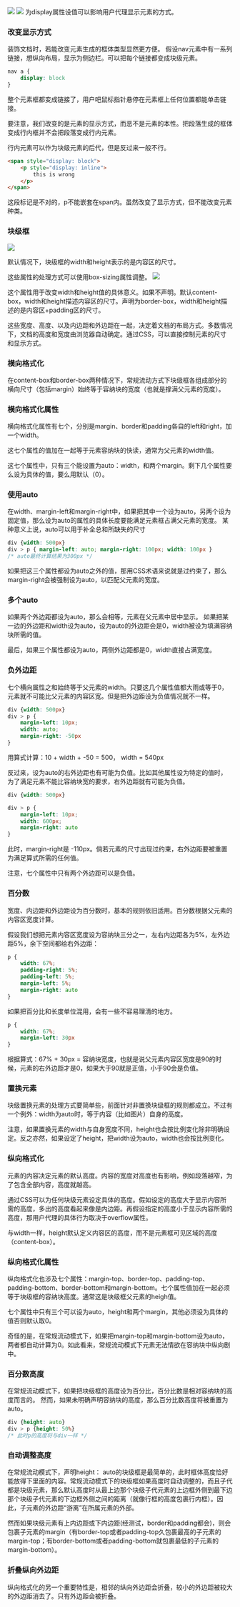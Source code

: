 ![](display.png)
![](display2.png)
为display属性设值可以影响用户代理显示元素的方式。

### 改变显示方式

装饰文档时，若能改变元素生成的框体类型显然更方便。
假设nav元素中有一系列链接，想纵向布局，显示为侧边栏。可以把每个链接都变成块级元素。

```CSS
nav a {
    display: block
}
```

整个元素框都变成链接了，用户吧鼠标指针悬停在元素框上任何位置都能单击链接。

要注意，我们改变的是元素的显示方式，而恶不是元素的本性。把段落生成的框体变成行内框并不会把段落变成行内元素。

行内元素可以作为块级元素的后代，但是反过来一般不行。

```HTML
<span style="display: block">
    <p style="display: inline">
        this is wrong
    </p>
</span>
```

这段标记是不对的，p不能嵌套在span内。虽然改变了显示方式，但不能改变元素种类。

### 块级框

![](盒模型全解.png)

默认情况下，块级框的width和height表示的是内容区的尺寸。

这些属性的处理方式可以使用box-sizing属性调整。
![](box-sizing.png)

这个属性用于改变width和height值的具体意义。如果不声明。默认content-box，width和height描述内容区的尺寸。声明为border-box，width和height描述的是内容区+padding区的尺寸。

这些宽度、高度、以及内边距和外边距在一起，决定着文档的布局方式。多数情况下，文档的高度和宽度由浏览器自动确定。通过CSS，可以直接控制元素的尺寸和显示方式。

### 横向格式化

在content-box和border-box两种情况下，常规流动方式下块级框各组成部分的横向尺寸（包括margin）始终等于容纳块的宽度（也就是撑满父元素的宽度）。

### 横向格式化属性

横向格式化属性有七个，分别是margin、border和padding各自的left和right，加一个width。

这七个属性的值加在一起等于元素容纳块的快读，通常为父元素的width值。

这七个属性中，只有三个能设置为auto：width，和两个margin。剩下几个属性要么设为具体的值，要么用默认（0）。

### 使用auto

在width、margin-left和margin-right中，如果把其中一个设为auto，另两个设为固定值，那么设为auto的属性的具体长度要能满足元素框占满父元素的宽度。
某种意义上说，auto可以用于补全总和所缺失的尺寸

```CSS
div {width: 500px}
div > p { margin-left: auto; margin-right: 100px; width: 100px }
/* auto最终计算结果为300px */
```

如果把这三个属性都设为auto之外的值，那用CSS术语来说就是过约束了，那么margin-right会被强制设为auto，以匹配父元素的宽度。

### 多个auto

如果两个外边距都设为auto，那么会相等，元素在父元素中居中显示。
如果把某一边的外边距和width设为auto，设为auto的外边距会是0，width被设为填满容纳块所需的值。

最后，如果三个属性都设为auto，两侧外边距都是0，width直接占满宽度。

### 负外边距

七个横向属性之和始终等于父元素的width。只要这几个属性值都大雨或等于0，元素就不可能比父元素的内容区宽。但是把外边距设为负值情况就不一样。

```CSS
div {width: 500px}
div > p {
    margin-left: 10px;
    width: auto;
    margin-right: -50px
}
```

用算式计算：10 + width + -50 = 500， width = 540px

反过来，设为auto的右外边距也有可能为负值。比如其他属性设为特定的值时，为了满足元素不能比容纳块宽的要求，右外边距就有可能为负值。

```CSS
div {width: 500px}

div > p {
    margin-left: 10px;
    width: 600px;
    margin-right: auto
}
```

此时，margin-right是 -110px。倘若元素的尺寸出现过约束，右外边距要被重置为满足算式所需的任何值。

注意，七个属性中只有两个外边距可以是负值。

### 百分数

宽度、内边距和外边距设为百分数时，基本的规则依旧适用。百分数根据父元素的内容区宽度计算。

假设我们想把元素内容区宽度设为容纳块三分之一，左右内边距各为5%，左外边距5%，余下空间都给右外边距：

```CSS
p {
    width: 67%;
    padding-right: 5%;
    padding-left: 5%;
    margin-left: 5%;
    margin-right: auto
}
```

如果把百分比和长度单位混用，会有一些不容易理清的地方。

```CSS
p {
    width: 67%;
    margin-left: 30px
}
```

根据算式：67% + 30px = 容纳块宽度，也就是说父元素内容区宽度是90的时候，元素的右外边距才是0，如果大于90就是正值，小于90会是负值。

### 置换元素

块级置换元素的处理方式要简单些，前面针对非置换块级框的规则都成立。不过有一个例外：width为auto时，等于内容（比如图片）自身的高度。

注意，如果置换元素的width与自身宽度不同，height也会按比例变化除非明确设定。反之亦然，如果设定了height，把width设为auto，width也会按比例变化。

### 纵向格式化

元素的内容决定元素的默认高度。内容的宽度对高度也有影响，例如段落越窄，为了包含全部内容，高度就越高。

通过CSS可以为任何块级元素设定具体的高度。假如设定的高度大于显示内容所需的高度，多出的高度看起来像是内边距。再假设指定的高度小于显示内容所需的高度，那用户代理的具体行为取决于overflow属性。

与width一样，height默认定义内容区的高度，而不是元素框可见区域的高度（content-box）。

### 纵向格式化属性

纵向格式化也涉及七个属性：margin-top、border-top、padding-top、padding-bottom、border-bottom和margin-bottom。七个属性值加在一起必须等于块级框的容纳块高度。通常这是块级框父元素的heigh值。

七个属性中只有三个可以设为auto，height和两个margin，其他必须设为具体的值否则默认取0。

奇怪的是，在常规流动模式下，如果把margin-top和margin-bottom设为auto，两者都自动计算为0。如此看来，常规流动模式下元素无法情欲在容纳块中纵向剧中。

### 百分数高度

在常规流动模式下，如果把块级框的高度设为百分比，百分比数是相对容纳块的高度而言的。
然而，如果未明确声明容纳块的高度，那么百分比数高度将被重置为auto。

```CSS
div {height: auto}
div > p {height: 50%}
/* 此时p的高度将与div一样 */
```

### 自动调整高度

在常规流动模式下，声明height： auto的块级框是最简单的，此时框体高度恰好能放得下里面的内容。常规流动模式下的块级框如果高度时自动调整的，而且子代都是块级元素，那么默认高度时从最上边那个块级子代元素的上边框外侧到最下边那个块级子代元素的下边框外侧之间的距离（就像行框的高度包裹行内框）。因此，子元素的外边距“游离”在所属元素的外部。

然而如果块级元素有上内边距或下内边距(经测试，border和padding都会)，则会包裹子元素的margin（有border-top或者padding-top久包裹最高的子元素的margin-top；有border-bottom或者padding-bottom就包裹最低的子元素的margin-bottom）。

### 折叠纵向外边距

纵向格式化的另一个重要特性是，相邻的纵向外边距会折叠，较小的外边距被较大的外边距消去了。只有外边距会被折叠。
